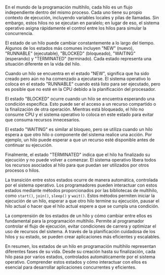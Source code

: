 En el mundo de la programación multihilo, cada hilo es un flujo independiente dentro del mismo proceso. Cada uno tiene su propio contexto de ejecución, incluyendo variables locales y pilas de llamadas. Sin embargo, estos hilos no se ejecutan en paralelo; en lugar de eso, el sistema operativo asigna rápidamente el control entre los hilos para simular la concurrencia.

El estado de un hilo puede cambiar constantemente a lo largo del tiempo. Algunos de los estados más comunes incluyen "NEW" (nuevo), "RUNNABLE" (ejecutable), "BLOCKED" (bloqueado), "WAITING" (esperando) y "TERMINATED" (terminado). Cada estado representa una situación diferente en la vida del hilo.

Cuando un hilo se encuentra en el estado "NEW", significa que ha sido creado pero aún no ha comenzado a ejecutarse. El sistema operativo lo coloca en el estado "RUNNABLE" cuando está listo para ser ejecutado, pero es posible que no esté en la CPU debido a la planificación del procesador.

El estado "BLOCKED" ocurre cuando un hilo se encuentra esperando una condición específica. Esto puede ser el acceso a un recurso compartido o la finalización de otra operación. Mientras está bloqueado, el hilo no consume CPU y el sistema operativo lo coloca en este estado para evitar que consuma recursos innecesarios.

El estado "WAITING" es similar al bloqueo, pero se utiliza cuando un hilo espera a que otro hilo o componente del sistema realice una acción. Por ejemplo, un hilo puede esperar a que un recurso esté disponible antes de continuar su ejecución.

Finalmente, el estado "TERMINATED" indica que el hilo ha finalizado su ejecución y no puede volver a comenzar. El sistema operativo libera todos los recursos asociados al hilo para que puedan ser utilizados por otros procesos o hilos.

La transición entre estos estados ocurre de manera automática, controlada por el sistema operativo. Los programadores pueden interactuar con estos estados mediante métodos proporcionados por las bibliotecas de multihilo, como `start()`, `join()`, `sleep()` y `wait()`. Estos métodos permiten iniciar la ejecución de un hilo, esperar a que otro hilo termine su ejecución, pausar el hilo actual o hacer que el hilo actual espere a que se cumpla una condición.

La comprensión de los estados de un hilo y cómo cambiar entre ellos es fundamental para la programación multihilo. Permite al programador controlar el flujo de ejecución, evitar condiciones de carrera y optimizar el uso de recursos del sistema. A través de la planificación cuidadosa de los hilos y su estado, se pueden crear aplicaciones más eficientes y escalables.

En resumen, los estados de un hilo en programación multihilo representan diferentes fases de su vida. Desde su creación hasta su finalización, cada hilo pasa por varios estados, controlados automáticamente por el sistema operativo. Comprender estos estados y cómo interactuar con ellos es esencial para desarrollar aplicaciones concurrentes y eficientes.
